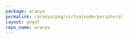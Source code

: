 ```yaml
---
package: aranya
permalink: /aranya/pkg/virtualnode/peripheral
layout: goget
repo_name: aranya
---
```


